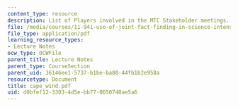 ```yaml
---
content_type: resource
description: List of Players involved in the MTC Stakeholder meetings.
file: /media/courses/11-941-use-of-joint-fact-finding-in-science-intensive-policy-disputes-part-i-fall-2003/d0bfef1233034d5ebb770650740ae5a6_cape_wind.pdf
file_type: application/pdf
learning_resource_types:
- Lecture Notes
ocw_type: OCWFile
parent_title: Lecture Notes
parent_type: CourseSection
parent_uid: 36146ee1-5737-b1be-ba80-44fb1b2e958a
resourcetype: Document
title: cape_wind.pdf
uid: d0bfef12-3303-4d5e-bb77-0650740ae5a6
---
```

